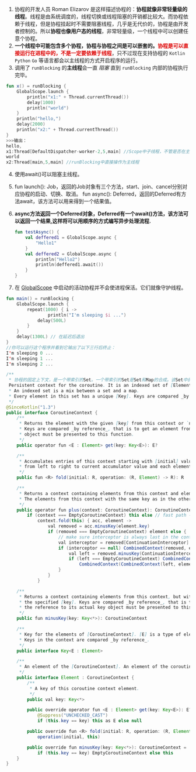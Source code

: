 1. 协程的开发人员 Roman Elizarov 是这样描述协程的：**协程就像非常轻量级的线程**。线程是由系统调度的，线程切换或线程阻塞的开销都比较大。而协程依赖于线程，但是协程挂起时不需要阻塞线程，几乎是无代价的，协程是由开发者控制的。所以**协程也像用户态的线程**，非常轻量级，一个线程中可以创建任意个协程。
2. **一个线程中可能包含多个协程，协程与协程之间是可以嵌套的。**<font color="#dd0000">**协程是可以直接运行在进程中的，不是一定要依赖于线程**</font>，只不过现在支持协程的 `Kotlin` `Python` `Go` 等语言都会以主线程的方式开启程序的运行。
3. 调用了 `runBlocking` 的**主线程**会一直 *阻塞* 直到 `runBlocking` 内部的协程执行完毕。

```kotlin
fun x() = runBlocking {
    GlobalScope.launch {
        println("x1:" + Thread.currentThread())
        delay(1000)
        println("world")
    }
    println("hello,")
    delay(2000)
    println("x2:" + Thread.currentThread())
}
>>>输出：
hello,
x1:Thread[DefaultDispatcher-worker-2,5,main] //Scope中子线程，不管是否在主线程下
world
x2:Thread[main,5,main] //runBlocking中直接操作为主线程
```

4. 使用await()可以阻塞主线程。

   <!--more-->

5. fun launch(): Job，返回的Job对象有三个方法，start、join、cancel分别对应协程的启动、切换、取消。
   fun async(): Deferred，返回的Deferred有方法await，该方法可以用来得到一个结果值。

6. **async方法返回一个Deferred对象，Deferred有一个await()方法，该方法可以返回一个结果,这样将可以用顺序的方式编写异步处理流程.**

   ```kotlin
   fun testAsync() {
       val deffered1 = GlobalScope.async {
           "Hello1"
       }
       val deffered2 = GlobalScope.async {
           println("Hello2")
           println(deffered1.await())
       }
   }
   ```

7. 在 [GlobalScope](https://kotlin.github.io/kotlinx.coroutines/kotlinx-coroutines-core/kotlinx.coroutines/-global-scope/index.html) 中启动的活动协程并不会使进程保活。它们就像守护线程。

```kotlin
fun main() = runBlocking {
    GlobalScope.launch {
        repeat(1000) { i ->
                println("I'm sleeping $i ...")
            delay(500L)
        }
    }
    delay(1300L) // 在延迟后退出
}
//你可以运行这个程序并看到它输出了以下三行后终止：
I'm sleeping 0 ...
I'm sleeping 1 ...
I'm sleeping 2 ...
```







```java
/**
 * 协程的固定上下文，是一个带索引的Set。一个带索引的Set是Set和Map的合成。该Set中的每个元素都有一个唯一的Key。
 Persistent context for the coroutine. It is an indexed set of [Element] instances.
 * An indexed set is a mix between a set and a map.
 * Every element in this set has a unique [Key]. Keys are compared _by reference_.
 */
@SinceKotlin("1.3")
public interface CoroutineContext {
    /**
     * Returns the element with the given [key] from this context or `null`.
     * Keys are compared _by reference_, that is to get an element from the context the reference to its actual key
     * object must be presented to this function.
     */
    public operator fun <E : Element> get(key: Key<E>): E?

    /**
     * Accumulates entries of this context starting with [initial] value and applying [operation]
     * from left to right to current accumulator value and each element of this context.
     */
    public fun <R> fold(initial: R, operation: (R, Element) -> R): R

    /**
     * Returns a context containing elements from this context and elements from  other [context].
     * The elements from this context with the same key as in the other one are dropped.
     */
    public operator fun plus(context: CoroutineContext): CoroutineContext =
        if (context === EmptyCoroutineContext) this else // fast path -- avoid lambda creation
            context.fold(this) { acc, element ->
                val removed = acc.minusKey(element.key)
                if (removed === EmptyCoroutineContext) element else {
                    // make sure interceptor is always last in the context (and thus is fast to get when present)
                    val interceptor = removed[ContinuationInterceptor]
                    if (interceptor == null) CombinedContext(removed, element) else {
                        val left = removed.minusKey(ContinuationInterceptor)
                        if (left === EmptyCoroutineContext) CombinedContext(element, interceptor) else
                            CombinedContext(CombinedContext(left, element), interceptor)
                    }
                }
            }

    /**
     * Returns a context containing elements from this context, but without an element with
     * the specified [key]. Keys are compared _by reference_, that is to remove an element from the context
     * the reference to its actual key object must be presented to this function.
     */
    public fun minusKey(key: Key<*>): CoroutineContext

    /**
     * Key for the elements of [CoroutineContext]. [E] is a type of element with this key.
     * Keys in the context are compared _by reference_.
     */
    public interface Key<E : Element>

    /**
     * An element of the [CoroutineContext]. An element of the coroutine context is a singleton context by itself.
     */
    public interface Element : CoroutineContext {
        /**
         * A key of this coroutine context element.
         */
        public val key: Key<*>

        public override operator fun <E : Element> get(key: Key<E>): E? =
            @Suppress("UNCHECKED_CAST")
            if (this.key == key) this as E else null

        public override fun <R> fold(initial: R, operation: (R, Element) -> R): R =
            operation(initial, this)

        public override fun minusKey(key: Key<*>): CoroutineContext =
            if (this.key == key) EmptyCoroutineContext else this
    }
}

```

